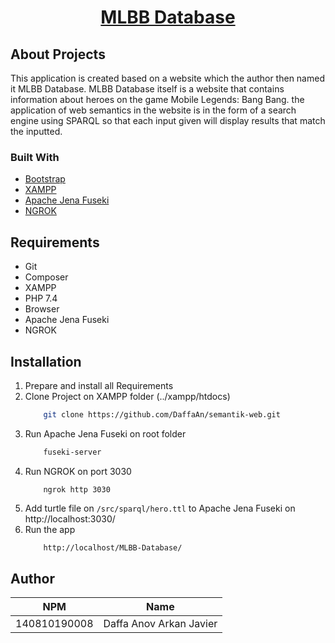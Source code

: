 <h1 align="center"><a href="https://github.com/DaffaAn/semantik-web.git" target="_blank">MLBB Database</a></h1>

## About Projects

This application is created based on a website which the author then named it MLBB Database. MLBB Database itself is a website that contains information about heroes on the game Mobile Legends: Bang Bang. the application of web semantics in the website is in the form of a search engine using SPARQL so that each input given will display results that match the inputted.

### Built With

- [Bootstrap](https://getbootstrap.com/)
- [XAMPP](https://www.apachefriends.org/download.html)
- [Apache Jena Fuseki](https://jena.apache.org/documentation/fuseki2/index.html)
- [NGROK](https://ngrok.com/)

## Requirements

<ul>
    <li>Git</li>
    <li>Composer</li>
    <li>XAMPP</li>
    <li>PHP 7.4</li>
    <li>Browser</li>
    <li>Apache Jena Fuseki</li>
    <li>NGROK</li>
</ul>

## Installation

1. Prepare and install all Requirements
2. Clone Project on XAMPP folder (../xampp/htdocs)
   ```sh
       git clone https://github.com/DaffaAn/semantik-web.git
   ```
3. Run Apache Jena Fuseki on root folder
   ```sh
       fuseki-server
   ```
4. Run NGROK on port 3030
   ```
       ngrok http 3030
   ```
5. Add turtle file on `/src/sparql/hero.ttl` to Apache Jena Fuseki on http://localhost:3030/
6. Run the app
   ```sh
       http://localhost/MLBB-Database/
   ```

## Author

| NPM          | Name                    |
| ------------ | ----------------------- |
| 140810190008 | Daffa Anov Arkan Javier |
